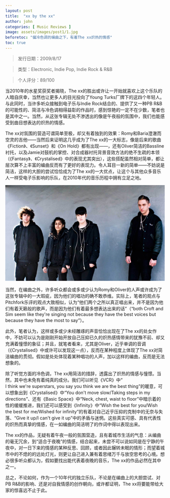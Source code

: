 ```yaml
---
layout: post
title:  "xx by the xx"
author: john
categories: [ Music Reviews ]
image: assets/images/post1/1.jpg
beforetoc: "偏冷色调的编曲之下，有着The xx炽热的情感"
toc: true
---
```


> 发行日期：2009/8/17

> 类型：Electronic, Indie Pop, Indie Rock & R&B

> 个人评分：89/100

当2010年的水星奖获奖者揭晓，The xx的胜出或许让一开始就喜欢上这个乐队的人暗自庆幸，当然也让更多人的目光投向了Young Turks厂牌下的这四个年轻人。与此同时，当许多听众接触到电子乐与Indie Rock结合的、提供了又一种PB R&B的可能性的、简洁与冷色调相得益彰的作品时，感到惊艳的一定不在少数，笔者也是其中之一。当然，从这张专辑无处不渗透出的像是午夜般的氛围中，我们也能感受到曲目想表达的炽热的情感。

The xx对氛围的营造可谓简单至极，却又有着独到的效果：Romy和Baria澄澈而空灵的吉他——当然后来证明这几乎成为了The xx的一大标志，像是后来的歌曲《Fiction》、《Sunset》和《On Hold》都有出现——，还有Oliver简洁的Bassline衬托，以及Jamie对鼓机的掌控、对合成器衬托背景音效方法的绝不生疏的本领（《Fantasy》、《Crystalised》中的表现尤其突出），这些搭配虽然相对简单，都让层次算不上丰富的编曲反而有了更好的表现力。令人耳目一新的简单——不妨说是简洁，这样的大胆的尝试恰恰成为了The xx的一大优点，让这个与其他众多音乐人一样受电子乐影响的乐队，在2010年代的音乐历程中拥有立足之地。

![（从左至右，依次为James Smith，Baria Qureshi（已离队），Romy Croft，Oliver Sim）](https://raw.githubusercontent.com/wzs-zwdxsky/wzs-zwdxsky.github.io/main/assets/images/post1/2.jpg)


当然，在编曲之外，许多听众都会或多或少认为Romy和Oliver的人声或许成为了这张专辑中的一大瑕疵，因为他们的唱功的确不敢恭维。实际上，笔者的观点与Pitchfork乐评的观点大致相似，认为“他们两个之所以真正唱出来，并不是因为他们有着天籁般的歌声，而是因为他们有着最多想表达出来的话”（“both Croft and Sim seem like they're singing not because they have the best voices but because they have the most to say”）。

此外，笔者认为，这样或多或少未经雕琢的声音恰恰出现在了The xx的处女作中，不妨可以认为是刚刚开始开放自己压抑已久的炽热感情带来的犹豫不前、却又充满着憧憬的象征；并且，就笔者看来，尤其是Oliver，近乎单调的音调（《Crystalised》中或许可以发现这一点），反而在某种程度上体现了The xx对简洁编曲的贯彻。假如是处处体现着某种唱功的人声，加以这样的编曲，反而是无法想象的。

除了听觉方面的冷色调，The xx用简洁的措辞，透露出了炽热的情感与憧憬。当然，其中也未免有着纯真的成分。我们可以听见《VCR》中“
I think we're superstars, you say you think we are the best thing”的暖意，可以想象出到《Crystalised》中“You don't move slow/Taking steps in my directions”、还有《Basic Space》中“Neck, chest, waist to floor”中暗示着的性的缓缓推进，我们还可以感受到《Infinity》中“Wish the best for you/Wish the best for me/Wished for infinity”的有着对自己近乎压抑的克制中的无奈与失落、“Give it up/I can't give it up”中的矛盾与迷惘。这些真实可感、具有代表性的炽热而真挚的情感，在一如编曲的简洁明了的作词中得以表现出来。

The xx的作品，无疑有着午夜一般的氛围营造，且有着城市生活的气息：从编曲的毫无冗余，到“适合于夜晚”的情感，结合起来，未尝不可以说如同是在宁静的午夜中，对一日下来的情感的某种反思、回顾，或者因此辗转未眠的情形；而望着城市中的不熄的的远处灯光，则更让自己进入兼有着思绪万千与放空思考的心境。想必很多听众都认为，假如要找出能代表着夜晚的音乐，The xx的作品必然在其中之一。

总之，不论如何，作为一个10年代的独立乐队，不论是在编曲上的大胆尝试、对PB R&B的影响、还是对自我情感的创作朝向，或许都证明，The xx将要能带给大家的惊喜远不止于此。